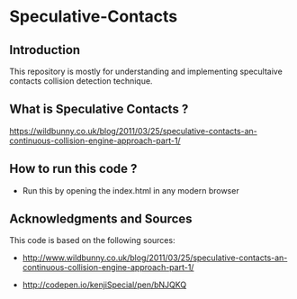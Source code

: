 # Speculative-Contacts

## Introduction
This repository is mostly for understanding and implementing specultaive contacts collision detection technique.

## What is Speculative Contacts ?
https://wildbunny.co.uk/blog/2011/03/25/speculative-contacts-an-continuous-collision-engine-approach-part-1/

## How to run this code ?
* Run this by opening the index.html in any modern browser

## Acknowledgments and Sources
This code is based on the following sources:

* http://www.wildbunny.co.uk/blog/2011/03/25/speculative-contacts-an-continuous-collision-engine-approach-part-1/ 

* http://codepen.io/kenjiSpecial/pen/bNJQKQ


